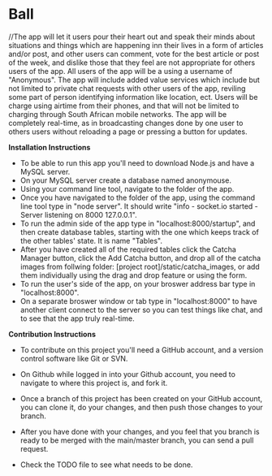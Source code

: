 Ball
===============

//The app will let it users pour their heart out and speak their minds about situations and things which are happening inn their lives in a form of articles and/or post, and other users can comment, vote for the best article or post of the week, and dislike those that they feel are not appropriate for others users of the app. All users of the app will be a using a username of "Anonymous". The app will include added value services which include but not limited to private chat requests with other users of the app, reviling some part of person identifying information like location, ect. Users will be charge using airtime from their phones, and that will not be limited to charging through South African mobile networks. The app will be completely real-time, as in broadcasting changes done by one user to others users without reloading a page or pressing a button for updates.

<b> Installation Instructions </b>
 - To be able to run this app you'll need to download Node.js and have a MySQL server.
 - On your MySQL server create a database named anonymouse.
 - Using your command line tool, navigate to the folder of the app.
 - Once you have navigated to the folder of the app, using the command line tool type in "node server". It should write "info - socket.io started - Server listening on 8000 127.0.0.1".
 - To run the admin side of the app type in "localhost:8000/startup", and then create database tables, starting with the one which keeps track of the other tables' state. It is name "Tables".
 - After you have created all of the required tables click the Catcha Manager button, click the Add Catcha button, and drop all of the catcha images from follwing folder: [project root]/static/catcha_images, or add them individually using the drag and drop feature or using the form.
 - To run the user's side of the app, on your broswer address bar type in "localhost:8000".
 - On a separate broswer window or tab type in "localhost:8000" to have another client connect to the server so you can test things like chat, and to see that the app truly real-time.
 
<b>Contribution Instructions</b>
 - To contribute on this project you'll need a GitHub account, and a version control software like Git or SVN.
 - On Github while logged in into your Github account, you need to navigate to where this project is, and fork it.
 - Once a branch of this project has been created on your GitHub account, you can clone it, do your changes, and then push those changes to your branch.
 - After you have done with your changes, and you feel that you branch is ready to be merged with the main/master branch, you can send a pull request.

 - Check the TODO file to see what needs to be done.